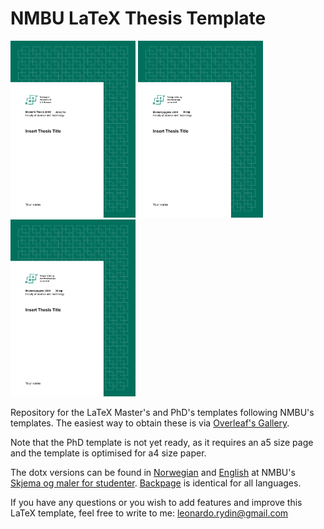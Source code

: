 # NMBU LaTeX Thesis Template

<picture>
  <img src="covers/en_frontpage.png" width=200px alt="English frontpage">
  <img src="covers/nn_frontpage.png" width=200px alt="Nynorsk frontpage">
  <img src="covers/bm_frontpage.png" width=200px alt="Bokmål frontpage">
</picture>

Repository for the LaTeX Master's and PhD's templates following NMBU's templates. The easiest way to obtain these is via [Overleaf's Gallery](https://www.overleaf.com/latex/templates/nmbu-thesis-template/zhnnqhptjkhs).

Note that the PhD template is not yet ready, as it requires an a5 size page and the template is optimised for a4 size paper.

The dotx versions can be found in [Norwegian](https://main-bvxea6i-kdsvgmpf4iwws.eu-5.platformsh.site/sites/default/files/2024-12/Omslag_Master_forside_norsk.dotx) and [English](https://main-bvxea6i-kdsvgmpf4iwws.eu-5.platformsh.site/sites/default/files/2024-12/Omslag_Master_forside_engelsk.dotx) at NMBU's [Skjema og maler for studenter](https://www.nmbu.no/studenter/skjema-og-maler-student#:~:text=Forside%2D%20og%20baksidemaler%20for%20bachelor%2D%20og%20masteroppgaver). [Backpage](https://main-bvxea6i-kdsvgmpf4iwws.eu-5.platformsh.site/sites/default/files/2024-12/Omslag_Master_bakside.dotx) is identical for all languages.

If you have any questions or you wish to add features and improve this LaTeX template, feel free to write to me: leonardo.rydin@gmail.com
